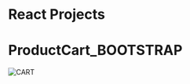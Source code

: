 # React Projects


# ProductCart_BOOTSTRAP
![CART](https://user-images.githubusercontent.com/78648366/216846842-978bcaab-9afc-4587-aa3a-a336492a140b.gif)
